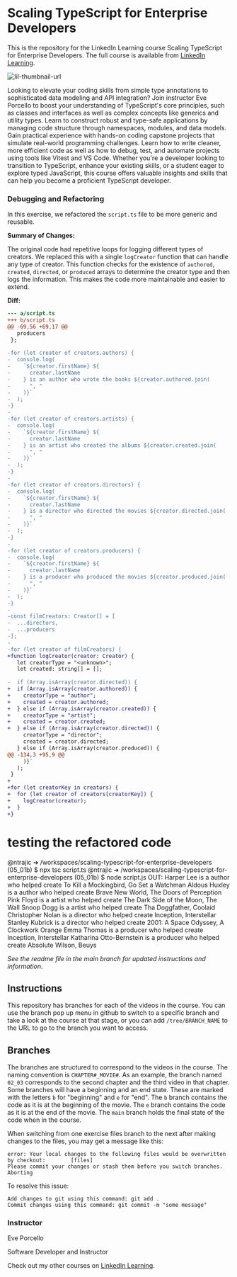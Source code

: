 # Scaling TypeScript for Enterprise Developers
This is the repository for the LinkedIn Learning course Scaling TypeScript for Enterprise Developers. The full course is available from [LinkedIn Learning][lil-course-url].

![lil-thumbnail-url]

Looking to elevate your coding skills from simple type annotations to sophisticated data modeling and API integration? Join instructor Eve Porcello to boost your understanding of TypeScript's core principles, such as classes and interfaces as well as complex concepts like generics and utility types. Learn to construct robust and type-safe applications by managing code structure through namespaces, modules, and data models. Gain practical experience with hands-on coding capstone projects that simulate real-world programming challenges. Learn how to write cleaner, more efficient code as well as how to debug, test, and automate projects using tools like Vitest and VS Code. Whether you're a developer looking to transition to TypeScript, enhance your existing skills, or a student eager to explore typed JavaScript, this course offers valuable insights and skills that can help you become a proficient TypeScript developer.

### Debugging and Refactoring

In this exercise, we refactored the `script.ts` file to be more generic and reusable.

**Summary of Changes:**

The original code had repetitive loops for logging different types of creators. We replaced this with a single `logCreator` function that can handle any type of creator. This function checks for the existence of `authored`, `created`, `directed`, or `produced` arrays to determine the creator type and then logs the information. This makes the code more maintainable and easier to extend.

**Diff:**

```diff
--- a/script.ts
+++ b/script.ts
@@ -69,56 +69,17 @@
   producers
 };
 
-for (let creator of creators.authors) {
-  console.log(
-    `${creator.firstName} ${
-      creator.lastName
-    } is an author who wrote the books ${creator.authored.join(
-      ", "
-    )}`
-  );
-}
-
-for (let creator of creators.artists) {
-  console.log(
-    `${creator.firstName} ${
-      creator.lastName
-    } is an artist who created the albums ${creator.created.join(
-      ", "
-    )}`
-  );
-}
-
-for (let creator of creators.directors) {
-  console.log(
-    `${creator.firstName} ${
-      creator.lastName
-    } is a director who directed the movies ${creator.directed.join(
-      ", "
-    )}`
-  );
-}
-
-for (let creator of creators.producers) {
-  console.log(
-    `${creator.firstName} ${
-      creator.lastName
-    } is a producer who produced the movies ${creator.produced.join(
-      ", "
-    )}`
-  );
-}
-
-const filmCreators: Creator[] = [
-  ...directors,
-  ...producers
-];
-
-for (let creator of filmCreators) {
+function logCreator(creator: Creator) {
   let creatorType = "<unknown>";
   let created: string[] = [];
 
-  if (Array.isArray(creator.directed)) {
+  if (Array.isArray(creator.authored)) {
+    creatorType = "author";
+    created = creator.authored;
+  } else if (Array.isArray(creator.created)) {
+    creatorType = "artist";
+    created = creator.created;
+  } else if (Array.isArray(creator.directed)) {
     creatorType = "director";
     created = creator.directed;
   } else if (Array.isArray(creator.produced)) {
@@ -134,3 +95,9 @@
     )}`
   );
 }
+
+for (let creatorKey in creators) {
+  for (let creator of creators[creatorKey]) {
+    logCreator(creator);
+  }
+}

```

# testing the refactored code

@ntrajic ➜ /workspaces/scaling-typescript-for-enterprise-developers (05_01b) $ npx tsc script.ts
@ntrajic ➜ /workspaces/scaling-typescript-for-enterprise-developers (05_01b) $ node script.js
OUT:
Harper Lee is a author who helped create To Kill a Mockingbird, Go Set a Watchman
Aldous Huxley is a author who helped create Brave New World, The Doors of Perception
Pink Floyd is a artist who helped create The Dark Side of the Moon, The Wall
Snoop Dogg is a artist who helped create Tha Doggfather, Coolaid
Christopher Nolan is a director who helped create Inception, Interstellar
Stanley Kubrick is a director who helped create 2001: A Space Odyssey, A Clockwork Orange
Emma Thomas is a producer who helped create Inception, Interstellar
Katharina Otto-Bernstein is a producer who helped create Absolute Wilson, Beuys


_See the readme file in the main branch for updated instructions and information._
## Instructions
This repository has branches for each of the videos in the course. You can use the branch pop up menu in github to switch to a specific branch and take a look at the course at that stage, or you can add `/tree/BRANCH_NAME` to the URL to go to the branch you want to access.

## Branches
The branches are structured to correspond to the videos in the course. The naming convention is `CHAPTER#_MOVIE#`. As an example, the branch named `02_03` corresponds to the second chapter and the third video in that chapter. 
Some branches will have a beginning and an end state. These are marked with the letters `b` for "beginning" and `e` for "end". The `b` branch contains the code as it is at the beginning of the movie. The `e` branch contains the code as it is at the end of the movie. The `main` branch holds the final state of the code when in the course.

When switching from one exercise files branch to the next after making changes to the files, you may get a message like this:

    error: Your local changes to the following files would be overwritten by checkout:        [files]
    Please commit your changes or stash them before you switch branches.
    Aborting

To resolve this issue:
	
    Add changes to git using this command: git add .
	Commit changes using this command: git commit -m "some message"

### Instructor

Eve Porcello

Software Developer and Instructor
                            

Check out my other courses on [LinkedIn Learning](https://www.linkedin.com/learning/instructors/eve-porcello?u=104).

[0]: # (Replace these placeholder URLs with actual course URLs)

[lil-course-url]: https://www.linkedin.com/learning/scaling-typescript-for-enterprise-developers
[lil-thumbnail-url]: https://media.licdn.com/dms/image/D560DAQEeMPcfs0dGbw/learning-public-crop_675_1200/0/1722894799475?e=2147483647&v=beta&t=tqgy75zFHsjx6sVjBHTQRFtRBCkxiKUy1vm04UfqGqg